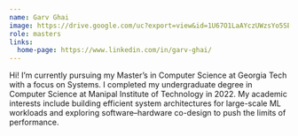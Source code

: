 ```yaml
---
name: Garv Ghai
image: https://drive.google.com/uc?export=view&id=1U67O1LaAYczUWzsYo5SE1F6Thsa5MKrk
role: masters
links:
  home-page: https://www.linkedin.com/in/garv-ghai/
---
```


Hi! I’m currently pursuing my Master’s in Computer Science at Georgia Tech with a focus on Systems. I completed my undergraduate degree in Computer Science at Manipal Institute of Technology in 2022. My academic interests include building efficient system architectures for large-scale ML workloads and exploring software–hardware co-design to push the limits of performance.
